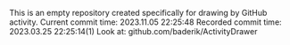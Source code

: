This is an empty repository created specifically for drawing by GitHub activity.
Current commit time: 2023.11.05 22:25:48
Recorded commit time: 2023.03.25 22:25:14(1)
Look at: github.com/baderik/ActivityDrawer
